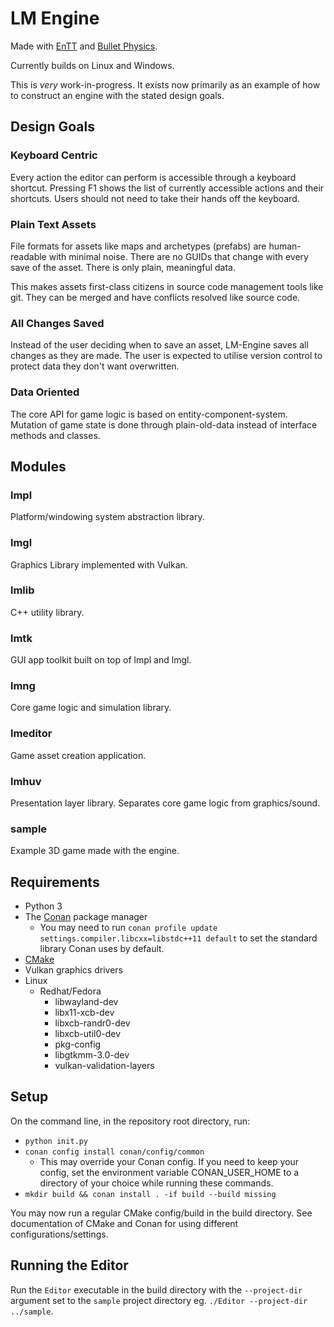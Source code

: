 # LM Engine
Made with [EnTT](https://github.com/skypjack/entt/) and 
[Bullet Physics](https://github.com/bulletphysics/bullet3).

Currently builds on Linux and Windows.

This is _very_ work-in-progress. It exists now primarily as an example of how to
construct an engine with the stated design goals.

## Design Goals
### Keyboard Centric
Every action the editor can perform is accessible through a keyboard shortcut.
Pressing F1 shows the list of currently accessible actions and their shortcuts.
Users should not need to take their hands off the keyboard.

### Plain Text Assets
File formats for assets like maps and archetypes (prefabs) are human-readable
with minimal noise. There are no GUIDs that change with every save of the asset. 
There is only plain, meaningful data.

This makes assets first-class citizens in source code management tools like git.
They can be merged and have conflicts resolved like source code.

### All Changes Saved
Instead of the user deciding when to save an asset, LM-Engine saves all changes
as they are made. The user is expected to utilise version control to protect data 
they don't want overwritten.

### Data Oriented
The core API for game logic is based on entity-component-system. 
Mutation of game state is done through plain-old-data instead of interface methods
and classes.

## Modules

### lmpl
Platform/windowing system abstraction library.

### lmgl
Graphics Library implemented with Vulkan.

### lmlib
C++ utility library.

### lmtk
GUI app toolkit built on top of lmpl and lmgl.

### lmng
Core game logic and simulation library.

### lmeditor
Game asset creation application.

### lmhuv
Presentation layer library. Separates core game logic from graphics/sound.

### sample
Example 3D game made with the engine.

## Requirements
* Python 3
* The [Conan](https://conan.io/) package manager
    * You may need to run 
    `conan profile update settings.compiler.libcxx=libstdc++11 default`
    to set the standard library Conan uses by default.
* [CMake](https://cmake.org/)
* Vulkan graphics drivers
* Linux
    * Redhat/Fedora
        * libwayland-dev
        * libx11-xcb-dev
        * libxcb-randr0-dev
        * libxcb-util0-dev
        * pkg-config
        * libgtkmm-3.0-dev
        * vulkan-validation-layers

## Setup
On the command line, in the repository root directory, run:
* `python init.py`
* `conan config install conan/config/common`
    * This may override your Conan config. If you need to keep your config,
    set the environment variable CONAN_USER_HOME to a directory of your 
    choice while running these commands.
* `mkdir build && conan install . -if build --build missing`

You may now run a regular CMake config/build in the build directory. See 
documentation of CMake and Conan for using different configurations/settings.

## Running the Editor
Run the `Editor` executable in the build directory with the `--project-dir` 
argument set to the `sample` project directory eg. `./Editor --project-dir ../sample`.
